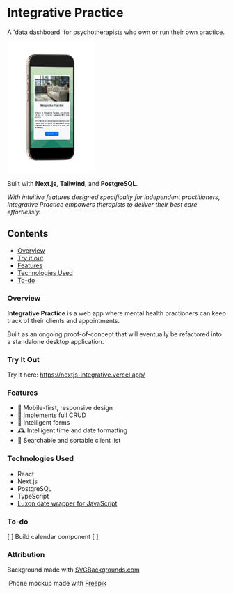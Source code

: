 # Integrative Practice
A 'data dashboard' for psychotherapists who own or run their own practice.

<img src="iphone.png" alt="iPhone mockup" width="200"/>


Built with __Next.js__, __Tailwind__, and __PostgreSQL__.

_With intuitive features designed specifically for independent practitioners, Integrative Practice empowers therapists to deliver their best care effortlessly._

## Contents
* [Overview](#overview)
* [Try it out](#try-it-out)
* [Features](#features)
* [Technologies Used](#technologies-used)
* [To-do](#to-do)

### Overview

__Integrative Practice__ is a web app where mental health practioners can keep track of their clients and appointments. 

Built as an ongoing proof-of-concept that will eventually be refactored into a standalone desktop application.

### Try It Out

Try it here: https://nextjs-integrative.vercel.app/
### Features
* :calling: Mobile-first, responsive design
* :floppy_disk: Implements full CRUD
* :brain: Intelligent forms
* :mantelpiece_clock: Intelligent time and date formatting
* :dart: Searchable and sortable client list

### Technologies Used
* React
* Next.js
* PostgreSQL
* TypeScript
* [Luxon date wrapper for JavaScript](https://moment.github.io/luxon/#/)

### To-do
[ ] Build calendar component
[ ] 

### Attribution

Background made with <a href="https://www.svgbackgrounds.com/set/free-svg-backgrounds-and-patterns/">SVGBackgrounds.com</a>

iPhone mockup made with <a href="https://www.freepik.com">Freepik</a>
